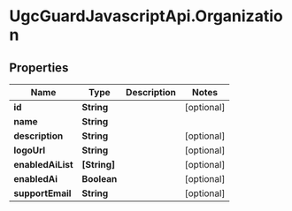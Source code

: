 # UgcGuardJavascriptApi.Organization

## Properties

Name | Type | Description | Notes
------------ | ------------- | ------------- | -------------
**id** | **String** |  | [optional] 
**name** | **String** |  | 
**description** | **String** |  | [optional] 
**logoUrl** | **String** |  | [optional] 
**enabledAiList** | **[String]** |  | [optional] 
**enabledAi** | **Boolean** |  | [optional] 
**supportEmail** | **String** |  | [optional] 


